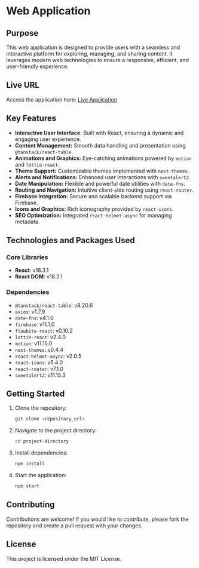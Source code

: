 # Web Application

## Purpose

This web application is designed to provide users with a seamless and interactive platform for exploring, managing, and sharing content. It leverages modern web technologies to ensure a responsive, efficient, and user-friendly experience.

## Live URL

Access the application here: <a href="https://mind-mosaic.web.app" target="\_blank">Live Application</a>

## Key Features

- **Interactive User Interface:** Built with React, ensuring a dynamic and engaging user experience.
- **Content Management:** Smooth data handling and presentation using `@tanstack/react-table`.
- **Animations and Graphics:** Eye-catching animations powered by `motion` and `lottie-react`.
- **Theme Support:** Customizable themes implemented with `next-themes`.
- **Alerts and Notifications:** Enhanced user interactions with `sweetalert2`.
- **Date Manipulation:** Flexible and powerful date utilities with `date-fns`.
- **Routing and Navigation:** Intuitive client-side routing using `react-router`.
- **Firebase Integration:** Secure and scalable backend support via Firebase.
- **Icons and Graphics:** Rich iconography provided by `react-icons`.
- **SEO Optimization:** Integrated `react-helmet-async` for managing metadata.

## Technologies and Packages Used

### Core Libraries

- **React**: v18.3.1
- **React DOM**: v18.3.1

### Dependencies

- `@tanstack/react-table`: v8.20.6
- `axios`: v1.7.9
- `date-fns`: v4.1.0
- `firebase`: v11.1.0
- `flowbite-react`: v0.10.2
- `lottie-react`: v2.4.0
- `motion`: v11.15.0
- `next-themes`: v0.4.4
- `react-helmet-async`: v2.0.5
- `react-icons`: v5.4.0
- `react-router`: v7.1.0
- `sweetalert2`: v11.15.3

## Getting Started

1. Clone the repository:

    ```bash
    git clone <repository_url>
    ```

2. Navigate to the project directory:

    ```bash
    cd project-directory
    ```

3. Install dependencies:

    ```bash
    npm install
    ```

4. Start the application:

    ```bash
    npm start
    ```

## Contributing

Contributions are welcome! If you would like to contribute, please fork the repository and create a pull request with your changes.

## License

This project is licensed under the MIT License.
